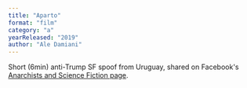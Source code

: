 ```yaml
---
title: "Aparto"
format: "film"
category: "a"
yearReleased: "2019"
author: "Ale Damiani"
---
```


Short (6min) anti-Trump SF spoof from Uruguay, shared on Facebook's [Anarchists and Science Fiction page](https://www.facebook.com/AnarchistScienceFiction/videos/1870831783132690/).
